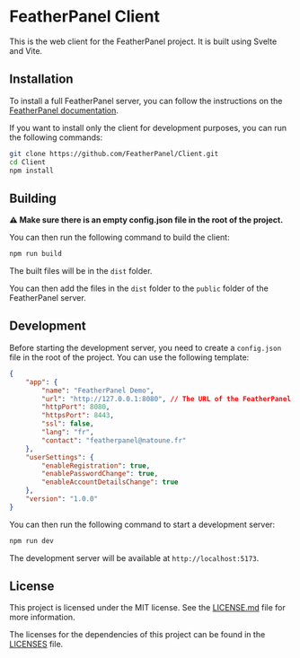 # FeatherPanel Client

This is the web client for the FeatherPanel project. It is built using Svelte and Vite.

## Installation

To install a full FeatherPanel server, you can follow the instructions on the [FeatherPanel documentation](https://featherpanel.natoune.fr/docs/installation).

If you want to install only the client for development purposes, you can run the following commands:

```bash
git clone https://github.com/FeatherPanel/Client.git
cd Client
npm install
```

## Building

**⚠️ Make sure there is an empty config.json file in the root of the project.**

You can then run the following command to build the client:

```bash
npm run build
```

The built files will be in the `dist` folder.

You can then add the files in the `dist` folder to the `public` folder of the FeatherPanel server.

## Development

Before starting the development server, you need to create a `config.json` file in the root of the project. You can use the following template:

```json
{
	"app": {
		"name": "FeatherPanel Demo",
		"url": "http://127.0.0.1:8080", // The URL of the FeatherPanel API !!!
		"httpPort": 8080,
		"httpsPort": 8443,
		"ssl": false,
		"lang": "fr",
		"contact": "featherpanel@natoune.fr"
	},
	"userSettings": {
		"enableRegistration": true,
		"enablePasswordChange": true,
		"enableAccountDetailsChange": true
	},
	"version": "1.0.0"
}
```

You can then run the following command to start a development server:

```bash
npm run dev
```

The development server will be available at `http://localhost:5173`.

## License

This project is licensed under the MIT license. See the [LICENSE.md](LICENSE.md) file for more information.

The licenses for the dependencies of this project can be found in the [LICENSES](LICENSES) file.
